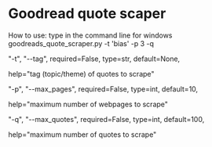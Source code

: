 # Goodread quote scaper
How to use: type in the command line for windows
 goodreads_quote_scraper.py -t 'bias' -p 3 -q
 
"-t", "--tag", required=False, type=str, default=None, 
                
help="tag (topic/theme) of quotes to scrape"

"-p", "--max_pages", required=False, type=int, default=10,

help="maximum number of webpages to scrape"

"-q", "--max_quotes", required=False, type=int, default=100,

help="maximum number of quotes to scrape"
 
